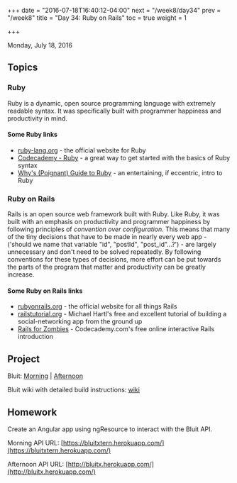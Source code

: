 +++
date = "2016-07-18T16:40:12-04:00"
next = "/week8/day34"
prev = "/week8"
title = "Day 34: Ruby on Rails"
toc = true
weight = 1

+++

<date>Monday, July 18, 2016</date>

## Topics

### Ruby
Ruby is a dynamic, open source programming language with extremely readable syntax. It was specifically built with programmer happiness and productivity in mind.

#### Some Ruby links
  * [ruby-lang.org](https://www.ruby-lang.org/en/) - the official website for Ruby
  * [Codecademy - Ruby](https://www.codecademy.com/learn/ruby) - a great way to get started with the basics of Ruby syntax
  * [Why's (Poignant) Guide to Ruby](http://poignant.guide/) - an entertaining, if eccentric, intro to Ruby

### Ruby on Rails
Rails is an open source web framework built with Ruby.  Like Ruby, it was built with an emphasis on productivity and programmer happiness by following principles of _convention over configuration_.  This means that many of the tiny decisions that have to be made in nearly every web app - ('should we name that variable "id", "postId", "post_id"...?') - are largely unnecessary and don't need to be solved repeatedly.  By following conventions for these types of decisions, more effort can be put towards the parts of the program that matter and productivity can be greatly increase.

#### Some Ruby on Rails links
  * [rubyonrails.org](http://rubyonrails.org/) - the official website for all things Rails
  * [railstutorial.org](https://www.railstutorial.org/) - Michael Hartl's free and excellent tutorial of building a social-networking app from the ground up
  * [Rails for Zombies](http://railsforzombies.org/) - Codecademy.com's free online interactive Rails introduction

## Project

Bluit: [Morning](https://github.com/xternbootcamp16/bluit-rails/tree/78038a9dde19b6492322518b6b0d6bbfa0b50731) | [Afternoon](https://github.com/xternbootcamp16/bluit-rails/tree/a76ea07639a6e8a60eee198019b784243a206c28)

Bluit wiki with detailed build instructions: [wiki](https://github.com/xternbootcamp16/bluit-rails/wiki/01-Setup)

## Homework
Create an Angular app using ngResource to interact with the Bluit API.

Morning API URL: [https://bluitxtern.herokuapp.com/](https://bluitxtern.herokuapp.com/)

Afternoon API URL: [http://bluitx.herokuapp.com/](http://bluitx.herokuapp.com/)
